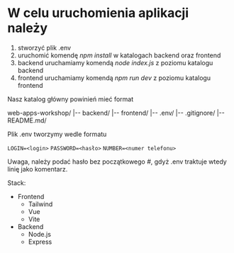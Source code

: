 # W celu uruchomienia aplikacji należy
1. stworzyć plik .env
3. uruchomić komendę *npm install* w katalogach backend oraz frontend
4. backend uruchamiamy komendą *node index.js* z poziomu katalogu backend
5. frontend uruchamiamy komendą *npm run dev* z poziomu katalogu frontend

Nasz katalog główny powinień mieć format

web-apps-workshop/
|-- backend/
|-- frontend/
|-- .env/
|-- .gitignore/
|-- README.md/

Plik .env tworzymy wedle formatu


`LOGIN=<login>`
`PASSWORD=<hasło>`
`NUMBER=<numer telefonu>`

Uwaga, należy podać hasło bez początkowego *#*, gdyż .env traktuje wtedy linię jako komentarz.

Stack:
- Frontend
  - Tailwind
  - Vue
  - Vite
- Backend
  - Node.js
  - Express
